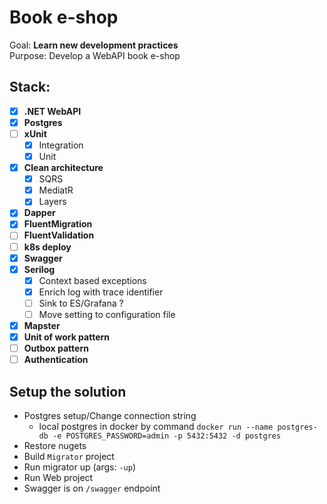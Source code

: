 # Book e-shop
Goal: **Learn new development practices**  
Purpose: Develop a WebAPI book e-shop
## Stack:
- [x] **.NET WebAPI**
- [x] **Postgres**
- [ ] **xUnit**
  - [x] Integration
  - [x] Unit
- [x] **Clean architecture**
  - [x] SQRS
  - [x] MediatR
  - [x] Layers
- [x] **Dapper**
- [x] **FluentMigration**
- [ ] **FluentValidation**
- [ ] **k8s deploy**
- [x] **Swagger**
- [x] **Serilog**
  - [x] Context based exceptions
  - [x] Enrich log with trace identifier
  - [ ] Sink to ES/Grafana ?
  - [ ] Move setting to configuration file
- [x] **Mapster**
- [x] **Unit of work pattern**
- [ ] **Outbox pattern**
- [ ] **Authentication**

## Setup the solution
- Postgres setup/Change connection string
    - local postgres in docker by command `docker run --name postgres-db -e POSTGRES_PASSWORD=admin -p 5432:5432 -d postgres`
- Restore nugets
- Build `Migrator` project
- Run migrator up (args: `-up`)
- Run Web project
- Swagger is on `/swagger` endpoint